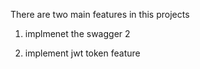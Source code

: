 There are two main features in this projects

1. implmenet the swagger 2 

2. implement jwt token feature



